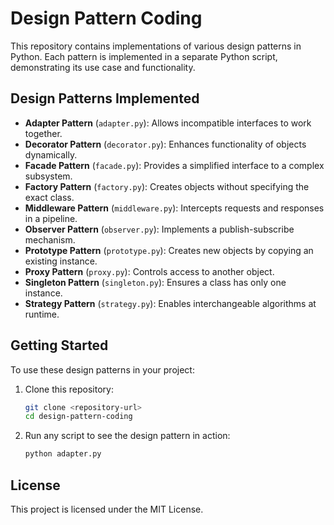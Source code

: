 # Design Pattern Coding

This repository contains implementations of various design patterns in Python. Each pattern is implemented in a separate Python script, demonstrating its use case and functionality.

## Design Patterns Implemented

* **Adapter Pattern** (`adapter.py`): Allows incompatible interfaces to work together.
* **Decorator Pattern** (`decorator.py`): Enhances functionality of objects dynamically.
* **Facade Pattern** (`facade.py`): Provides a simplified interface to a complex subsystem.
* **Factory Pattern** (`factory.py`): Creates objects without specifying the exact class.
* **Middleware Pattern** (`middleware.py`): Intercepts requests and responses in a pipeline.
* **Observer Pattern** (`observer.py`): Implements a publish-subscribe mechanism.
* **Prototype Pattern** (`prototype.py`): Creates new objects by copying an existing instance.
* **Proxy Pattern** (`proxy.py`): Controls access to another object.
* **Singleton Pattern** (`singleton.py`): Ensures a class has only one instance.
* **Strategy Pattern** (`strategy.py`): Enables interchangeable algorithms at runtime.

## Getting Started

To use these design patterns in your project:

1. Clone this repository:
   ```sh
   git clone <repository-url>
   cd design-pattern-coding
   ```
2. Run any script to see the design pattern in action:
   ```sh
   python adapter.py
   ```

## License

This project is licensed under the MIT License.
